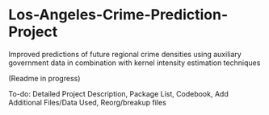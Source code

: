# Los-Angeles-Crime-Prediction-Project
Improved predictions of future regional crime densities using auxiliary government data in combination with kernel intensity estimation techniques 


(Readme in progress)

To-do:
Detailed Project Description,
Package List,
Codebook,
Add Additional Files/Data Used,
Reorg/breakup files

